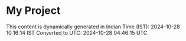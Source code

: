 # My Project

This content is dynamically generated in Indian Time (IST): 2024-10-28 10:16:14 IST
Converted to UTC: 2024-10-28 04:46:15 UTC
